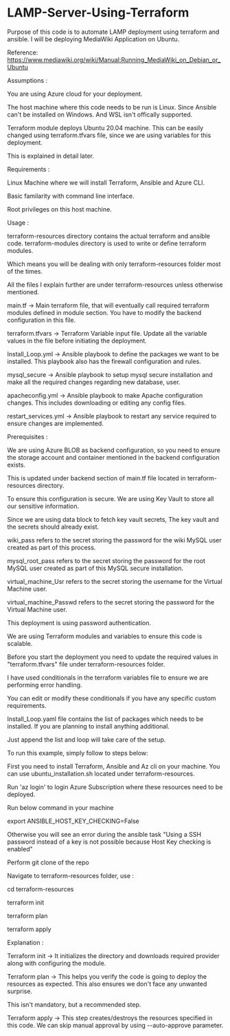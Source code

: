 # LAMP-Server-Using-Terraform
Purpose of this code is to automate LAMP deployment using terraform and ansible. 
I will be deploying MediaWiki Application on Ubuntu.

Reference: https://www.mediawiki.org/wiki/Manual:Running_MediaWiki_on_Debian_or_Ubuntu

Assumptions :

You are using Azure cloud for your deployment.

The host machine where this code needs to be run is Linux. Since Ansible can't be installed on Windows. And WSL isn't offically supported.

Terraform module deploys Ubuntu 20.04 machine. This can be easily changed using terraform.tfvars file, since we are using variables for this deployment. 

This is explained in detail later.

Requirements :

Linux Machine where we will install Terraform, Ansible and Azure CLI.

Basic familarity with command line interface.

Root privileges on this host machine.

Usage :

terraform-resources directory contains the actual terraform and ansible code. terraform-modules directory is used to write or define terraform modules. 

Which means you will be dealing with only terraform-resources folder most of the times. 

All the files I explain further are under terraform-resources unless otherwise mentioned.

main.tf -> Main terraform file, that will eventually call required terraform modules defined in module section. You have to modify the backend configuration in this file.

terraform.tfvars -> Terraform Variable input file. Update all the variable values in the file before initiating the deployment.

Install_Loop.yml -> Ansible playbook to define the packages we want to be installed. This playbook also has the firewall configuration and rules.

mysql_secure -> Ansible playbook to setup mysql secure installation and make all the required changes regarding new database, user.

apacheconfig.yml -> Ansible playbook to make Apache configuration changes. This includes downloading or editing any config files.

restart_services.yml -> Ansible playbook to restart any service required to ensure changes are implemented.

Prerequisites :

We are using Azure BLOB as backend configuration, so you need to ensure the storage account and container mentioned in the backend configuration exists. 

This is updated under backend section of main.tf file located in terraform-resources directory.

To ensure this configuration is secure. We are using Key Vault to store all our sensitive information. 

Since we are using data block to fetch key vault secrets, The key vault and the secrets should already exist.

wiki_pass refers to the secret storing the password for the wiki MySQL user created as part of this process.

mysql_root_pass refers to the secret storing the password for the root MySQL user created as part of this MySQL secure installation.

virtual_machine_Usr refers to the secret storing the username for the Virtual Machine user.

virtual_machine_Passwd refers to the secret storing the password for the Virtual Machine user.

This deployment is using password authentication.

We are using Terraform modules and variables to ensure this code is scalable. 

Before you start the deployment you need to update the required values in "terraform.tfvars" file under terraform-resources folder. 

I have used conditionals in the terraform variables file to ensure we are performing error handling. 

You can edit or modify these conditionals if you have any specific custom requirements.

Install_Loop.yaml file contains the list of packages which needs to be installed. If you are planning to install anything additional. 

Just append the list and loop will take care of the setup.

To run this example, simply follow to steps below:

First you need to install Terraform, Ansible and Az cli on your machine. You can use ubuntu_installation.sh located under terraform-resources.

Run 'az login' to login Azure Subscription where these resources need to be deployed.

Run below command in your machine 

export ANSIBLE_HOST_KEY_CHECKING=False

Otherwise you will see an error during the ansible task "Using a SSH password instead of a key is not possible because Host Key checking is enabled"

Perform git clone of the repo

Navigate to terraform-resources folder, use :

  cd terraform-resources
  
  terraform init
  
  terraform plan
  
  terraform apply

Explanation :

Terraform init -> It initializes the directory and downloads required provider along with configuring the module.

Terraform plan -> This helps you verify the code is going to deploy the resources as expected. This also ensures we don't face any unwanted surprise. 

This isn't mandatory, but a recommended step.

Terraform apply -> This step creates/destroys the resources specified in this code. We can skip manual approval by using --auto-approve parameter.
